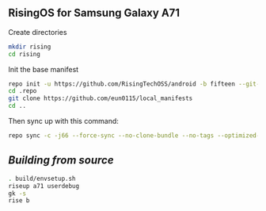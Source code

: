 RisingOS for Samsung Galaxy A71
------------------------------------

Create directories
```bash
mkdir rising
cd rising
```

Init the base manifest
```bash
repo init -u https://github.com/RisingTechOSS/android -b fifteen --git-lfs --depth=1
cd .repo 
git clone https://github.com/eun0115/local_manifests 
cd ..
```

Then sync up with this command:
```bash
repo sync -c -j66 --force-sync --no-clone-bundle --no-tags --optimized-fetch
```

_Building from source_
---------------
```bash
. build/envsetup.sh
riseup a71 userdebug
gk -s
rise b
```
